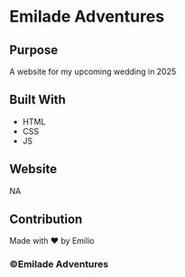 # Emilade Adventures

## Purpose
A website for my upcoming wedding in 2025


## Built With
* HTML
* CSS
* JS

## Website
NA

## Contribution
Made with ❤︎ by Emilio

### ©Emilade Adventures
